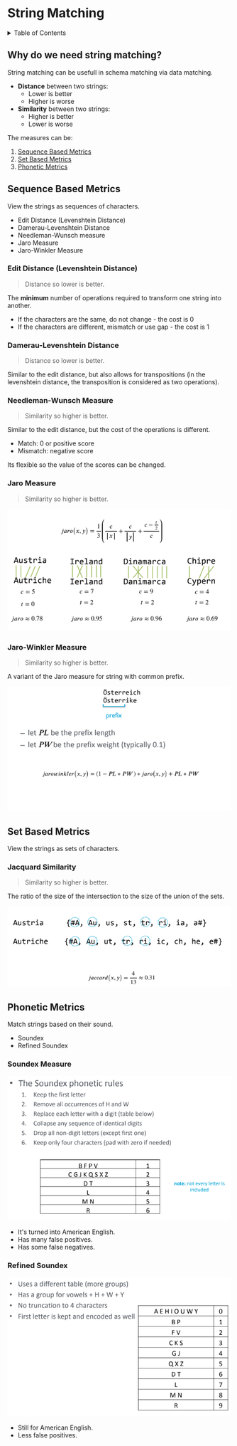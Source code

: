 # String Matching <!-- omit in toc -->

<details>
<summary>Table of Contents</summary>

- [Why do we need string matching?](#why-do-we-need-string-matching)
- [Sequence Based Metrics](#sequence-based-metrics)
  - [Edit Distance (Levenshtein Distance)](#edit-distance-levenshtein-distance)
  - [Damerau-Levenshtein Distance](#damerau-levenshtein-distance)
  - [Needleman-Wunsch Measure](#needleman-wunsch-measure)
  - [Jaro Measure](#jaro-measure)
  - [Jaro-Winkler Measure](#jaro-winkler-measure)
- [Set Based Metrics](#set-based-metrics)
  - [Jacquard Similarity](#jacquard-similarity)
- [Phonetic Metrics](#phonetic-metrics)
  - [Soundex Measure](#soundex-measure)
  - [Refined Soundex](#refined-soundex)

</details>



## Why do we need string matching?

String matching can be usefull in schema matching via data matching.

- **Distance** between two strings:
  - Lower is better
  - Higher is worse
- **Similarity** between two strings:
  - Higher is better
  - Lower is worse


The measures can be:
1. [Sequence Based Metrics](#sequence-based-metrics)
2. [Set Based Metrics](#set-based-metrics)
3. [Phonetic Metrics](#phonetic-metrics)

## Sequence Based Metrics

View the strings as sequences of characters.

- Edit Distance (Levenshtein Distance)
- Damerau-Levenshtein Distance
- Needleman-Wunsch measure
- Jaro Measure
- Jaro-Winkler Measure

### Edit Distance (Levenshtein Distance)

> Distance so lower is better.

The **minimum** number of operations required to transform one string into another.
- If the characters are the same, do not change - the cost is 0
- If the characters are different, mismatch or use gap - the cost is 1

### Damerau-Levenshtein Distance

> Distance so lower is better.

Similar to the edit distance, but also allows for transpositions (in the levenshtein distance, the transposition is considered as two operations).

### Needleman-Wunsch Measure

> Similarity so higher is better.

Similar to the edit distance, but the cost of the operations is different.
- Match: 0 or positive score
- Mismatch: negative score

Its flexible so the value of the scores can be changed.

### Jaro Measure

> Similarity so higher is better.

![Jaro Measure](./assets/jaro.png)

### Jaro-Winkler Measure

> Similarity so higher is better.

A variant of the Jaro measure for string with common prefix.

![Jaro-Winkler Measure](./assets/jaro-winkler.png)

## Set Based Metrics

View the strings as sets of characters.

### Jacquard Similarity

> Similarity so higher is better.

The ratio of the size of the intersection to the size of the union of the sets.

![Jacquard Similarity](./assets/jacquard.png)

## Phonetic Metrics

Match strings based on their sound.

- Soundex
- Refined Soundex

### Soundex Measure

![Soundex Measure](./assets/soundex.png)

- It's turned into American English.
- Has many false positives.
- Has some false negatives.

### Refined Soundex

![Refined Soundex](./assets/refined-soundex.png) 

- Still for American English.
- Less false positives.
